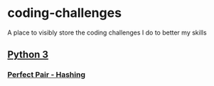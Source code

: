 # coding-challenges
A place to visibly store the coding challenges I do to better my skills

## [Python 3](python)
### [Perfect Pair - Hashing](python/perfect-pair-hashing.py)
